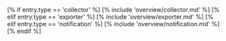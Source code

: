 [% if entry.type == 'collector' %]
[% include 'overview/collector.md' %]
[% elif entry.type == 'exporter' %]
[% include 'overview/exporter.md' %]
[% elif entry.type == 'notification' %]
[% include 'overview/notification.md' %]
[% endif %]
